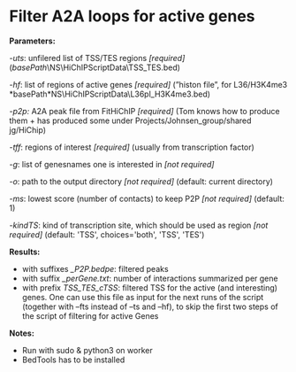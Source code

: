 # Filter A2A loops for active genes
**Parameters:** 

*-uts*: unfilered list of TSS/TES regions *[required]*           (*basePath*\NS\HiChIPScriptData\TSS_TES.bed)

*-hf*: list of regions of active genes *[required]* (”histon file”, for L36/H3K4me3 *basePath\*NS\HiChIPScriptData\L36pl_H3K4me3.bed)

*-p2p:* A2A peak file from FitHiChIP *[required]* (Tom knows how to produce them  + has produced some under Projects/Johnsen_group/shared jg/HiChip)

*-tff*: regions of interest *[required]* (usually from transcription factor)

*-g*: list of genesnames one is interested in *[not required]* 

*-o*: path to the output directory *[not required]* (default: current directory)

*-ms*: lowest score (number of contacts) to keep P2P *[not required]* (default: 1)

*-kindTS*: kind of transcription site, which should be used as region *[not required]* (default: 'TSS', choices='both', 'TSS', 'TES')

**Results:** 

- with suffixes *_P2P.bedpe*: filtered peaks
- with suffix *_perGene.txt*: number of interactions summarized per gene
- with prefix *TSS_TES_cTSS*: filtered TSS for the active (and interesting) genes. 
One can use this file as input for the next runs of the script (together with –fts instead of –ts and –hf), to skip the first two steps of the script of filtering for active Genes

**Notes:** 

- Run with sudo & python3 on worker
- BedTools has to be installed
